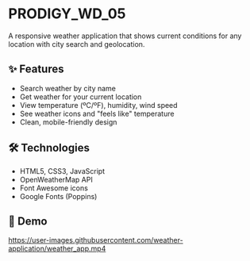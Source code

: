 # PRODIGY_WD_05 

A responsive weather application that shows current conditions for any location with city search and geolocation.

## ✨ Features
- Search weather by city name
- Get weather for your current location
- View temperature (ºC/ºF), humidity, wind speed
- See weather icons and "feels like" temperature
- Clean, mobile-friendly design

## 🛠️ Technologies
- HTML5, CSS3, JavaScript
- OpenWeatherMap API
- Font Awesome icons
- Google Fonts (Poppins)

## 🎥 Demo
https://user-images.githubusercontent.com/weather-application/weather_app.mp4
